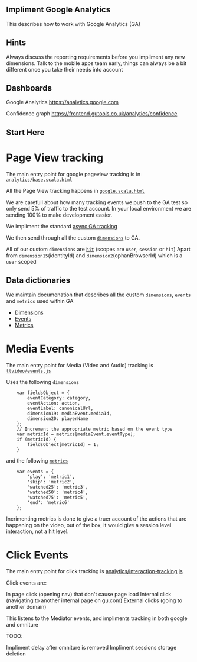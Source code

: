 ## Impliment Google Analytics

This describes how to work with Google Analytics (GA)

## Hints

Always discuss the reporting requirements before you impliment any new dimensions.
Talk to the mobile apps team early, things can always be a bit different once you take their needs into account

## Dashboards

Google Analytics
https://analytics.google.com

Confidence graph
https://frontend.gutools.co.uk/analytics/confidence

## Start Here

# Page View tracking

The main entry point for google pageview tracking is in
[`analytics/base.scala.html`](https://github.com/guardian/frontend/blob/master/common/app/views/fragments/analytics/base.scala.html#L12)

All the Page View tracking happens in [`google.scala.html`](https://github.com/guardian/frontend/blob/master/common/app/views/fragments/analytics/google.scala.html)

We are carefull about how many tracking events we push to the GA test so only send 5% of traffic to the test account. In your local environment we are sending 100% to make development easier.

We impliment the standard [async GA tracking](https://developers.google.com/analytics/devguides/collection/analyticsjs/)

We then send through all the custom [`dimensions`](https://developers.google.com/analytics/devguides/collection/analyticsjs/custom-dims-mets) to GA.

All of our custom `dimensions` are [`hit`](https://support.google.com/analytics/answer/2709828?hl=en#example-hit) (scopes are `user`, `session` or `hit`)
Apart from `dimension15`(identityId) and `dimension2`(ophanBrowserId) which is a `user` scoped

## Data dictionaries
We maintain documenation that describes all the custom `dimensions`, `events` and `metrics` used within GA

- [Dimensions](https://docs.google.com/spreadsheets/d/1MmWHNeeiQE_dzekImIP9Tv4beLx_8JzWx3rOtCp4PGg)
- [Events](https://docs.google.com/spreadsheets/d/1KvBDyguXDtww9qTipD5L3D9NbH4IgkbRFWlbFTA3J2E)
- [Metrics](https://docs.google.com/spreadsheets/d/1KDZ3aImiI3CnSaxAVWOkgBxKQTZqD1QsGRoMDXlc2YQ)

# Media Events

The main entry point for Media (Video and Audio) tracking is
[`ttvideo/events.js`](https://github.com/guardian/frontend/blob/master/static/src/javascripts/projects/common/modules/video/events.js)

Uses the following `dimensions`

```
    var fieldsObject = {
        eventCategory: category,
        eventAction: action,
        eventLabel: canonicalUrl,
        dimension19: mediaEvent.mediaId,
        dimension20: playerName
    };
    // Increment the appropriate metric based on the event type
    var metricId = metrics[mediaEvent.eventType];
    if (metricId) {
        fieldsObject[metricId] = 1;
    }
```

and the following [`metrics`](https://developers.google.com/analytics/devguides/collection/analyticsjs/field-reference#metric)
```
    var events = {
        'play': 'metric1',
        'skip': 'metric2',
        'watched25': 'metric3',
        'watched50': 'metric4',
        'watched75': 'metric5',
        'end': 'metric6'
    };
```


Incrimenting metrics is done to give a truer account of the actions that are happening on the video, out of the box, it would give a session level interaction, not a hit level.


# Click Events

The main entry point for click tracking is [analytics/interaction-tracking.js](https://github.com/guardian/frontend/blob/master/static/src/javascripts/projects/common/modules/analytics/interaction-tracking.js)

Click events are:

In page click (opening nav) that don't cause page load
Internal click (navigating to another internal page on gu.com)
External clicks (going to another domain)

This listens to the Mediator events, and impliments tracking in both google and omniture

TODO:

Impliment delay after omniture is removed
Impliment sessions storage deletion


